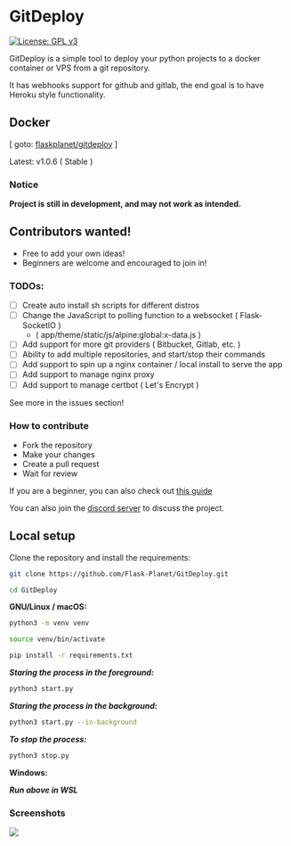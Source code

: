 # GitDeploy

[![License: GPL v3](https://img.shields.io/badge/License-GPLv3-blue.svg)](https://www.gnu.org/licenses/gpl-3.0)

GitDeploy is a simple tool to deploy your python projects to a docker container or VPS from a git repository.

It has webhooks support for github and gitlab, the end goal is to have Heroku style functionality.

## Docker

[ goto: [flaskplanet/gitdeploy](https://hub.docker.com/repository/docker/flaskplanet/gitdeploy/general) ]

Latest: v1.0.6 ( Stable )

### Notice

**Project is still in development, and may not work as intended.**

## Contributors wanted!

- Free to add your own ideas!
- Beginners are welcome and encouraged to join in!

### TODOs:

- [ ] Create auto install sh scripts for different distros
- [ ] Change the JavaScript to polling function to a websocket ( Flask-SocketIO )
    - ( app/theme/static/js/alpine:global:x-data.js )
- [ ] Add support for more git providers ( Bitbucket, Gitlab, etc. )
- [ ] Ability to add multiple repositories, and start/stop their commands
- [ ] Add support to spin up a nginx container / local install to serve the app
- [ ] Add support to manage nginx proxy
- [ ] Add support to manage certbot ( Let's Encrypt )

See more in the issues section!

### How to contribute

- Fork the repository
- Make your changes
- Create a pull request
- Wait for review

If you are a beginner, you can also check out
[this guide](https://opensource.com/article/19/7/create-pull-request-github)

You can also join the [discord server](https://discord.gg/nZkQECDU) to discuss the project.

## Local setup

Clone the repository and install the requirements:

```bash
git clone https://github.com/Flask-Planet/GitDeploy.git
```

```bash
cd GitDeploy
```

**GNU/Linux / macOS:**

```bash
python3 -m venv venv
```

```bash
source venv/bin/activate
```

```bash
pip install -r requirements.txt
```

**_Staring the process in the foreground:_**

```bash
python3 start.py
```

**_Staring the process in the background:_**

```bash
python3 start.py --in-background
```

**_To stop the process:_**

```bash
python3 stop.py
```

**Windows:**

_**Run above in WSL**_

### Screenshots

![](https://raw.githubusercontent.com/Flask-Planet/GitDeploy/master/__assets__/screenshot_1.png)
